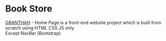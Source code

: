 # Book Store

[GRANTHAH](https://anuj-cs20.github.io/GRANTHAH/) - Home Page is a front-end website project which is built from scratch using HTML CSS JS only\
Except NavBar (Bootstrap).
